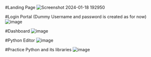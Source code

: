 #Landing Page
![Screenshot 2024-01-18 192950](https://github.com/VagishaGupta9/E-Learning-Platform/assets/68467817/d16de6ea-988d-4b3a-b596-7323960516c8)

#Login Portal (Dummy Username and password is created as for now)
![image](https://github.com/VagishaGupta9/E-Learning-Platform/assets/68467817/46a7b147-a01c-4b8e-866b-52f67b1c412c)

#Dashboard
![image](https://github.com/VagishaGupta9/E-Learning-Platform/assets/68467817/9bed116e-21fe-41cd-a394-a221fc5bec04)

#Python Editor
![image](https://github.com/VagishaGupta9/E-Learning-Platform/assets/68467817/3f91324c-e67d-4f9a-845d-bb9391b91e3b)

#Practice Python and its libraries
![image](https://github.com/VagishaGupta9/E-Learning-Platform/assets/68467817/9cbb7c69-e498-4abc-9803-a6aa2de1825e)


